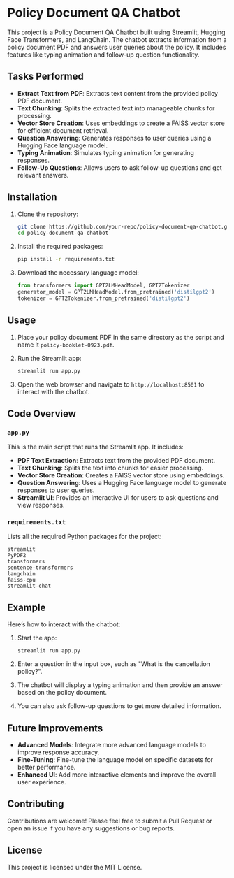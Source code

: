 # Policy Document QA Chatbot

This project is a Policy Document QA Chatbot built using Streamlit, Hugging Face Transformers, and LangChain. The chatbot extracts information from a policy document PDF and answers user queries about the policy. It includes features like typing animation and follow-up question functionality.

## Tasks Performed

- **Extract Text from PDF**: Extracts text content from the provided policy PDF document.
- **Text Chunking**: Splits the extracted text into manageable chunks for processing.
- **Vector Store Creation**: Uses embeddings to create a FAISS vector store for efficient document retrieval.
- **Question Answering**: Generates responses to user queries using a Hugging Face language model.
- **Typing Animation**: Simulates typing animation for generating responses.
- **Follow-Up Questions**: Allows users to ask follow-up questions and get relevant answers.

## Installation

1. Clone the repository:
    ```bash
    git clone https://github.com/your-repo/policy-document-qa-chatbot.git
    cd policy-document-qa-chatbot
    ```

2. Install the required packages:
    ```bash
    pip install -r requirements.txt
    ```

3. Download the necessary language model:
    ```python
    from transformers import GPT2LMHeadModel, GPT2Tokenizer
    generator_model = GPT2LMHeadModel.from_pretrained('distilgpt2')
    tokenizer = GPT2Tokenizer.from_pretrained('distilgpt2')
    ```

## Usage

1. Place your policy document PDF in the same directory as the script and name it `policy-booklet-0923.pdf`.

2. Run the Streamlit app:
    ```bash
    streamlit run app.py
    ```

3. Open the web browser and navigate to `http://localhost:8501` to interact with the chatbot.

## Code Overview

### `app.py`

This is the main script that runs the Streamlit app. It includes:

- **PDF Text Extraction**: Extracts text from the provided PDF document.
- **Text Chunking**: Splits the text into chunks for easier processing.
- **Vector Store Creation**: Creates a FAISS vector store using embeddings.
- **Question Answering**: Uses a Hugging Face language model to generate responses to user queries.
- **Streamlit UI**: Provides an interactive UI for users to ask questions and view responses.

### `requirements.txt`

Lists all the required Python packages for the project:
```
streamlit
PyPDF2
transformers
sentence-transformers
langchain
faiss-cpu
streamlit-chat
```

## Example

Here’s how to interact with the chatbot:

1. Start the app:
    ```bash
    streamlit run app.py
    ```

2. Enter a question in the input box, such as "What is the cancellation policy?".

3. The chatbot will display a typing animation and then provide an answer based on the policy document.

4. You can also ask follow-up questions to get more detailed information.

## Future Improvements

- **Advanced Models**: Integrate more advanced language models to improve response accuracy.
- **Fine-Tuning**: Fine-tune the language model on specific datasets for better performance.
- **Enhanced UI**: Add more interactive elements and improve the overall user experience.

## Contributing

Contributions are welcome! Please feel free to submit a Pull Request or open an issue if you have any suggestions or bug reports.

## License

This project is licensed under the MIT License.
